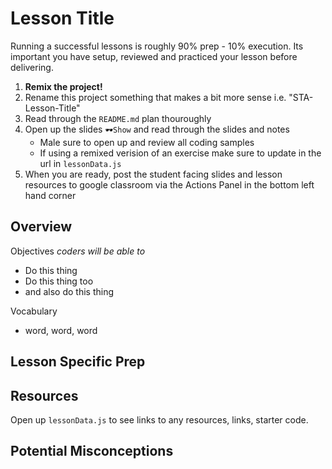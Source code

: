 # Lesson Title

Running a successful lessons is roughly 90% prep - 10% execution. Its important you have setup, reviewed and practiced
your lesson before delivering.

1. **Remix the project!**
2. Rename this project something that makes a bit more sense i.e. "STA-Lesson-Title"
3. Read through the `README.md` plan thouroughly
4. Open up the slides `🕶️Show` and read through the slides and notes
    - Male sure to open up and review all coding samples
    - If using a remixed verision of an exercise make sure to update in the url in `lessonData.js`
5. When you are ready, post the student facing slides and lesson resources to google classroom
via the Actions Panel in the bottom left hand corner

## Overview
Objectives *coders will be able to*
* Do this thing
* Do this thing too
* and also do this thing

Vocabulary
* word, word, word


## Lesson Specific Prep

## Resources
Open up `lessonData.js` to see links to any resources, links, starter code.

## Potential Misconceptions


